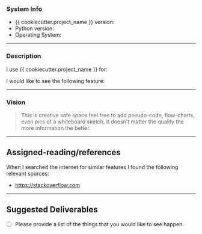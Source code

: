 ### System Info

* {{ cookiecutter.project_name }} version:
* Python version:
* Operating System:

---
### Description

I use {{ cookiecutter.project_name }} for:

I would like to see the following feature:

---
### Vision

>This is creative safe space feel free to add pseudo-code, flow-charts, even pics of a whiteboard sketch, it doesn't matter the quality the more information the better.

---

## Assigned-reading/references

When I searched the internet for similar features I found the following relevant sources:

- https://stackoverflow.com

---

## Suggested Deliverables

- [ ] Please provide a list of the things that you would like to see happen.
